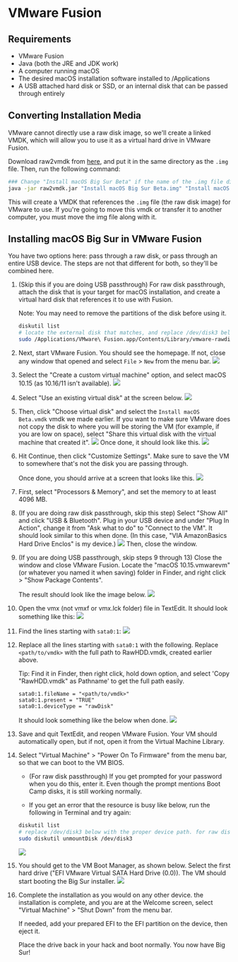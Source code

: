 # VMware Fusion

## Requirements

* VMware Fusion
* Java (both the JRE and JDK work)
* A computer running macOS
* The desired macOS installation software installed to /Applications
* A USB attached hard disk or SSD, or an internal disk that can be passed through entirely

## Converting Installation Media

VMware cannot directly use a raw disk image, so we'll create a linked VMDK, which will allow you to use it as a virtual hard drive in VMware Fusion.

Download raw2vmdk from [here](https://github.com/dortania/OpenCore-Install-Guide/blob/master/extra-files/raw2vmdk.jar), and put it in the same directory as the `.img` file. Then, run the following command:

```bash
### Change "Install macOS Big Sur Beta" if the name of the .img file differs
java -jar raw2vmdk.jar "Install macOS Big Sur Beta.img" "Install macOS Big Sur Beta.vmdk"
```

This will create a VMDK that references the `.img` file (the raw disk image) for VMware to use. If you're going to move this vmdk or transfer it to another computer, you must move the img file along with it.

## Installing macOS Big Sur in VMware Fusion

You have two options here: pass through a raw disk, or pass through an entire USB device. The steps are not that different for both, so they'll be combined here.

1. (Skip this if you are doing USB passthrough) For raw disk passthrough, attach the disk that is your target for macOS installation, and  create a virtual hard disk that references it to use with Fusion.

    Note: You may need to remove the partitions of the disk before using it.

    ```bash
    diskutil list
    # locate the external disk that matches, and replace /dev/disk3 below with the device path.
    sudo /Applications/VMware\ Fusion.app/Contents/Library/vmware-rawdiskCreator create /dev/disk3 fullDevice RawHDD ide
    ```

2. Next, start VMware Fusion. You should see the homepage. If not, close any window that opened and select `File` > `New` from the menu bar.
    ![](../../images/extras/big-sur/fusion/homepage.png)
3. Select the "Create a custom virtual machine" option, and select macOS 10.15 (as 10.16/11 isn't available).
    ![](../../images/extras/big-sur/fusion/choose-os.png)
4. Select "Use an existing virtual disk" at the screen below.
    ![](../../images/extras/big-sur/fusion/choose-virtual-disk.png)
5. Then, click "Choose virtual disk" and select the `Install macOS Beta.vmdk` vmdk we made earlier. If you want to make sure VMware does not copy the disk to where you will be storing the VM (for example, if you are low on space), select "Share this virtual disk with the virtual machine that created it".
    ![](../../images/extras/big-sur/fusion/choose-virtual-disk-finder.png)
    Once done, it should look like this.
    ![](../../images/extras/big-sur/fusion/choose-virtual-disk-filled.png)
6. Hit Continue, then click "Customize Settings". Make sure to save the VM to somewhere that's not the disk you are passing through.

    Once done, you should arrive at a screen that looks like this.
    ![](../../images/extras/big-sur/fusion/vm-settings-home.png)
7. First, select "Processors & Memory", and set the memory to at least 4096 MB.
8. (If you are doing raw disk passthrough, skip this step) Select "Show All" and click "USB & Bluetooth". Plug in your USB device and under "Plug In Action", change it from "Ask what to do" to "Connect to the VM". It should look similar to this when done. (In this case, "VIA AmazonBasics Hard Drive Enclos" is my device.)
    ![](../../images/extras/big-sur/fusion/vm-settings-usb.png)
    Then, close the window.
9. (If you are doing USB passthrough, skip steps 9 through 13) Close the window and close VMware Fusion. Locate the "macOS 10.15.vmwarevm" (or whatever you named it when saving) folder in Finder, and right click > "Show Package Contents".

    The result should look like the image below.
    ![](../../images/extras/big-sur/fusion/vm-folder.png)
10. Open the vmx (not vmxf or vmx.lck folder) file in TextEdit. It should look something like this:
    ![](../../images/extras/big-sur/fusion/vmx-initial.png)
11. Find the lines starting with `sata0:1`:
    ![](../../images/extras/big-sur/fusion/vmx-find.png)
12. Replace all the lines starting with `sata0:1` with the following. Replace `<path/to/vmdk>` with the full path to RawHDD.vmdk, created earlier above.

    Tip: Find it in Finder, then right click, hold down option, and select 'Copy "RawHDD.vmdk" as Pathname' to get the full path easily.

    ```
    sata0:1.fileName = "<path/to/vmdk>"
    sata0:1.present = "TRUE"
    sata0:1.deviceType = "rawDisk"
    ```

    It should look something like the below when done.
    ![](../../images/extras/big-sur/fusion/vmx-edited.png)
13. Save and quit TextEdit, and reopen VMware Fusion. Your VM should automatically open, but if not, open it from the Virtual Machine Library.

14. Select "Virtual Machine" > "Power On To Firmware" from the menu bar, so that we can boot to the VM BIOS.

    * (For raw disk passthrough) If you get prompted for your password when you do this, enter it. Even though the prompt mentions Boot Camp disks, it is still working normally.

    * If you get an error that the resource is busy like below, run the following in Terminal and try again:

    ```bash
    diskutil list
    # replace /dev/disk3 below with the proper device path. for raw disk passthrough, it was found before
    sudo diskutil unmountDisk /dev/disk3
    ```

    ![](../../images/extras/big-sur/fusion/vm-in-use-error.png)
15. You should get to the VM Boot Manager, as shown below. Select the first hard drive ("EFI VMware Virtual SATA Hard Drive (0.0)). The VM should start booting the Big Sur installer.
    ![](../../images/extras/big-sur/fusion/vm-boot-manager.png)
16. Complete the installation as you would on any other device.
     the installation is complete, and you are at the Welcome screen, select "Virtual Machine" > "Shut Down" from the menu bar.

    If needed, add your prepared EFI to the EFI partition on the device, then eject it.

    Place the drive back in your hack and boot normally. You now have Big Sur!
